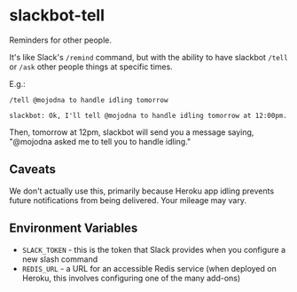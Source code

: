 # slackbot-tell

Reminders for other people.

It's like Slack's `/remind` command, but with the ability to have slackbot
`/tell` or `/ask` other people things at specific times.

E.g.:

```
/tell @mojodna to handle idling tomorrow

slackbot: Ok, I'll tell @mojodna to handle idling tomorrow at 12:00pm.
```

Then, tomorrow at 12pm, slackbot will send you a message saying, "@mojodna
asked me to tell you to handle idling."

## Caveats

We don't actually use this, primarily because Heroku app idling prevents
future notifications from being delivered. Your mileage may vary.

## Environment Variables

* `SLACK_TOKEN` - this is the token that Slack provides when you configure a new slash command
* `REDIS_URL` - a URL for an accessible Redis service (when deployed on Heroku, this involves configuring one of the many add-ons)
